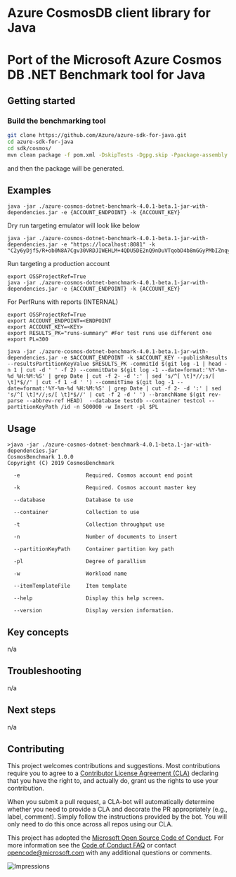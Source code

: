 # Azure CosmosDB client library for Java

# Port of the Microsoft Azure Cosmos DB .NET Benchmark tool for Java

## Getting started 

### Build the benchmarking tool

```bash
git clone https://github.com/Azure/azure-sdk-for-java.git
cd azure-sdk-for-java
cd sdk/cosmos/
mvn clean package -f pom.xml -DskipTests -Dgpg.skip -Ppackage-assembly
```

and then the package will be generated.

## Examples
```
java -jar ./azure-cosmos-dotnet-benchmark-4.0.1-beta.1-jar-with-dependencies.jar -e {ACCOUNT_ENDPOINT} -k {ACCOUNT_KEY}
```

Dry run targeting emulator will look like below
```
java -jar ./azure-cosmos-dotnet-benchmark-4.0.1-beta.1-jar-with-dependencies.jar -e "https://localhost:8081" -k "C2y6yDjf5/R+ob0N8A7Cgv30VRDJIWEHLM+4QDU5DE2nQ9nDuVTqobD4b8mGGyPMbIZnqyMsEcaGQy67XIw/Jw=="
```

Run targeting a production account
```
export OSSProjectRef=True
java -jar ./azure-cosmos-dotnet-benchmark-4.0.1-beta.1-jar-with-dependencies.jar -e {ACCOUNT_ENDPOINT} -k {ACCOUNT_KEY}
```


For PerfRuns with reports (INTERNAL)
```
export OSSProjectRef=True
export ACCOUNT_ENDPOINT=<ENDPOINT
export ACCOUNT_KEY=<KEY>
export RESULTS_PK="runs-summary" #For test runs use different one
export PL=300

java -jar ./azure-cosmos-dotnet-benchmark-4.0.1-beta.1-jar-with-dependencies.jar -e $ACCOUNT_ENDPOINT -k $ACCOUNT_KEY --publishResults --resultsPartitionKeyValue $RESULTS_PK -commitId $(git log -1 | head -n 1 | cut -d ' ' -f 2) --commitDate $(git log -1 --date=format:'%Y-%m-%d %H:%M:%S' | grep Date | cut -f 2- -d ':' | sed 's/^[ \t]*//;s/[ \t]*$//' | cut -f 1 -d ' ') --commitTime $(git log -1 --date=format:'%Y-%m-%d %H:%M:%S' | grep Date | cut -f 2- -d ':' | sed 's/^[ \t]*//;s/[ \t]*$//' | cut -f 2 -d ' ') --branchName $(git rev-parse --abbrev-ref HEAD)  --database testdb --container testcol --partitionKeyPath /id -n 500000 -w Insert -pl $PL 
```

## Usage
```
>java -jar ./azure-cosmos-dotnet-benchmark-4.0.1-beta.1-jar-with-dependencies.jar
CosmosBenchmark 1.0.0
Copyright (C) 2019 CosmosBenchmark

  -e                     Required. Cosmos account end point

  -k                     Required. Cosmos account master key

  --database             Database to use

  --container            Collection to use

  -t                     Collection throughput use

  -n                     Number of documents to insert

  --partitionKeyPath     Container partition key path

  -pl                    Degree of parallism
  
  -w                     Workload name

  --itemTemplateFile     Item template

  --help                 Display this help screen.

  --version              Display version information.
```

## Key concepts
n/a

## Troubleshooting
n/a

## Next steps
n/a

## Contributing

This project welcomes contributions and suggestions. Most contributions require you to agree to a
[Contributor License Agreement (CLA)][cla] declaring that you have the right to, and actually do, grant us the rights
to use your contribution.

When you submit a pull request, a CLA-bot will automatically determine whether you need to provide a CLA and decorate
the PR appropriately (e.g., label, comment). Simply follow the instructions provided by the bot. You will only need to
do this once across all repos using our CLA.

This project has adopted the [Microsoft Open Source Code of Conduct][coc]. For more information see the [Code of Conduct FAQ][coc_faq]
or contact [opencode@microsoft.com][coc_contact] with any additional questions or comments.

<!-- LINKS -->
[source_code]: https://github.com/Azure/azure-sdk-for-java/blob/main/sdk/cosmos/azure-cosmos/src
[cosmos_introduction]: https://docs.microsoft.com/azure/cosmos-db/
[api_documentation]: https://azuresdkdocs.blob.core.windows.net/$web/java/azure-cosmos/latest/index.html
[cosmos_docs]: https://docs.microsoft.com/azure/cosmos-db/introduction
[jdk]: https://docs.microsoft.com/java/azure/java-supported-jdk-runtime?view=azure-java-stable
[maven]: https://maven.apache.org/
[cosmos_maven]: https://search.maven.org/artifact/com.azure/azure-cosmos
[cosmos_maven_svg]: https://img.shields.io/maven-central/v/com.azure/azure-cosmos.svg
[cla]: https://cla.microsoft.com
[coc]: https://opensource.microsoft.com/codeofconduct/
[coc_faq]: https://opensource.microsoft.com/codeofconduct/faq/
[coc_contact]: mailto:opencode@microsoft.com
[azure_subscription]: https://azure.microsoft.com/free/
[samples]: https://github.com/Azure-Samples/azure-cosmos-java-sql-api-samples
[samples_readme]: https://github.com/Azure-Samples/azure-cosmos-java-sql-api-samples/blob/master/README.md
[troubleshooting]: https://docs.microsoft.com/azure/cosmos-db/troubleshoot-java-sdk-v4-sql
[perf_guide]: https://docs.microsoft.com/azure/cosmos-db/performance-tips-java-sdk-v4-sql?tabs=api-async
[sql_api_query]: https://docs.microsoft.com/azure/cosmos-db/sql-api-sql-query
[getting_started]: https://github.com/Azure-Samples/azure-cosmos-java-getting-started
[quickstart]: https://docs.microsoft.com/azure/cosmos-db/create-sql-api-java?tabs=sync
[project_reactor_schedulers]: https://projectreactor.io/docs/core/release/api/reactor/core/scheduler/Schedulers.html

![Impressions](https://azure-sdk-impressions.azurewebsites.net/api/impressions/azure-sdk-for-java%2Fsdk%2Fcosmos%2Fazure-cosmos%2FREADME.png)